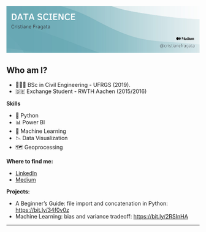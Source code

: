 <p align="center">
  <img src="banner.png" >
</p>

## Who am I? 
- 👷🏻‍♀️ BSc in Civil Engineering - UFRGS (2019).
- 🇩🇪 Exchange Student - RWTH Aachen (2015/2016)

**Skills**
- 🐍 Python
- 📊 Power BI
- 🤖 Machine Learning
- 📉 Data Visualization
- 🗺 Geoprocessing

**Where to find me:**
- [LinkedIn](https://www.linkedin.com/in/cristiane-fragata-a89211a3/?locale=en_US)
- [Medium](https://cristianefragata.medium.com/)

**Projects:**
- A Beginner’s Guide: file import and concatenation in Python: https://bit.ly/34f0v0z
- Machine Learning: bias and variance tradeoff: https://bit.ly/2RSInHA
---
